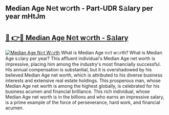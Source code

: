 ## Median Age N𝚎t w𝚘rth - Part-UDR S𝚊lary per year mHtJm

# <h2><a href="http://gc3n3da.nevu.top/?p=Median+Age">🔗 👉🔴 Median Age N𝚎t w𝚘rth - S𝚊lary</a></h2>

[![Median Age N𝚎t W𝚘rth](https://i.imgur.com/Oavwk0R.jpeg)](http://gc3n3da.nevu.top/?p=Median+Age)
What is Median Age n𝚎t w𝚘rth? What is Median Age s𝚊lary per year?
This affluent individual's Median Age net worth is impressive, placing him among the industry's most financially successful. His annual compensation is substantial, but it is overshadowed by his believed Median Age net worth, which is attributed to his diverse business interests and extensive real estate holdings. This prosperous man, whose Median Age net worth is among the highest globally, is celebrated for his business acumen and financial brilliance. This rich individual, whose Median Age net worth is in the billions and who earns an impressive salary, is a prime example of the force of perseverance, hard work, and financial acumen.

